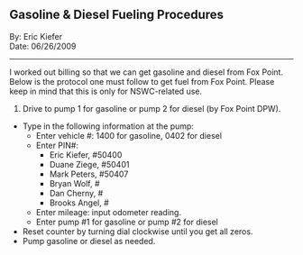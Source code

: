 ## Gasoline & Diesel Fueling Procedures
By: Eric Kiefer  <br />
Date: 06/26/2009
***
I worked out billing so that we can get gasoline and diesel from Fox Point. Below is the protocol one must follow to get fuel from Fox Point. Please keep in mind that this is only for NSWC-related use.

1. Drive to pump 1 for gasoline or pump 2 for diesel (by Fox Point DPW).
- Type in the following information at the pump:
	- Enter vehicle #: 1400 for gasoline, 0402 for diesel
	- Enter PIN#: 
		- Eric Kiefer, #50400
		- Duane Ziege, #50401
		- Mark Peters, #50407
		- Bryan Wolf, #
		- Dan Cherny, #
		- Brooks Angel, #
	- Enter mileage: input odometer reading.
	- Enter pump #1 for gasoline or pump #2 for diesel
- Reset counter by turning dial clockwise until you get all zeros.
- Pump gasoline or diesel as needed.
